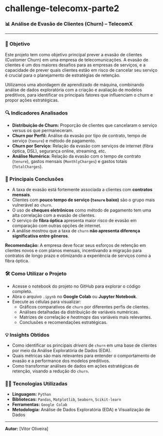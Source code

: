 # challenge-telecomx-parte2
### **📊 Análise de Evasão de Clientes (Churn) – TelecomX**

---

### **🎯 Objetivo**

Este projeto tem como objetivo principal prever a evasão de clientes (Customer Churn) em uma empresa de telecomunicações. A evasão de clientes é um dos maiores desafios para as empresas de serviços, e a capacidade de prever quais clientes estão em risco de cancelar seu serviço é crucial para o planejamento de estratégias de retenção.

Utilizamos uma abordagem de aprendizado de máquina, combinando análise de dados exploratória com a criação e avaliação de modelos preditivos, para identificar os principais fatores que influenciam o churn e propor ações estratégicas.
### **🔍 Indicadores Analisados**

* **Distribuição de Churn:** Proporção de clientes que cancelaram o serviço versus os que permaneceram.
* **Churn por Perfil:** Análise da evasão por tipo de contrato, tempo de serviço (`tenure`) e método de pagamento.
* **Churn por Serviço:** Relação da evasão com serviços de internet (fibra óptica, DSL), segurança online, streaming, etc.
* **Análise Numérica:** Relação da evasão com o tempo de contrato (`tenure`), gastos mensais (`MonthlyCharges`) e gastos totais (`TotalCharges`).

### **📌 Principais Conclusões**

* A taxa de evasão está fortemente associada a clientes com **contratos mensais**.
* Clientes com **pouco tempo de serviço (`tenure` baixo)** são o grupo mais vulnerável ao `churn`.
* O uso de **cheques eletrônicos** como método de pagamento tem uma alta correlação com a evasão de clientes.
* O serviço de **fibra óptica** apresenta maior risco de evasão em comparação com outras opções de internet.
* A análise mostrou que a taxa de `churn` **não apresenta diferença significativa entre gêneros**.

**Recomendação:** A empresa deve focar seus esforços de retenção em clientes novos e com planos mensais, incentivando a migração para contratos de longo prazo e otimizando a experiência de serviços como a fibra óptica.

### **🛠️ Como Utilizar o Projeto**

* Acesse o notebook do projeto no GitHub para explorar o código completo.
* Abra o arquivo `.ipynb` no **Google Colab** ou **Jupyter Notebook**.
* Execute as células para visualizar:
    * Gráficos comparativos de `churn` por diferentes perfis de clientes.
    * Análises detalhadas da distribuição de variáveis numéricas.
    * Matrizes de correlação e *heatmaps* das variáveis mais relevantes.
    * Conclusões e recomendações estratégicas.

### **💡 Insights Obtidos**

* Como identificar os principais *drivers* de `churn` em uma base de clientes por meio da Análise Exploratória de Dados (EDA).
* Quais métricas são mais relevantes para entender o comportamento de evasão e a performance dos modelos preditivos.
* Como transformar análises de dados em ações estratégicas de retenção, visando a redução do `churn`.

### **👨‍💻 Tecnologias Utilizadas**

* **Linguagem:** `Python`
* **Bibliotecas:** `Pandas`, `Matplotlib`, `Seaborn`, `Scikit-learn`
* **Ferramentas:** `Google Colab`
* **Metodologia:** Análise de Dados Exploratória (EDA) e Visualização de Dados

---

**Autor:** [Vitor Oliveira]
